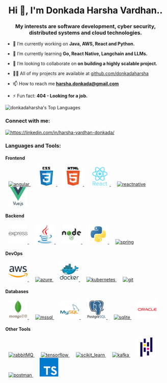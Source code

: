 <h1 align="center">Hi 👋, I'm Donkada Harsha Vardhan..</h1>
<h3 align="center">My interests are software development, cyber security, distributed systems and cloud technologies.</h3>

- 🔭 I’m currently working on **Java, AWS, React and Python.**

- 🌱 I’m currently learning **Go, React Native, Langchain and LLMs.**

- 👯 I’m looking to collaborate on **on building a highly scalable project.**

- 👨‍💻 All of my projects are available at [github.com/donkadaharsha](github.com/donkadaharsha)

- 📫 How to reach me **harsha.donkada@gmail.com**

- ⚡ Fun fact: **404 - Looking for a job.**

![donkadaharsha's Top Languages](https://github-readme-stats.vercel.app/api/top-langs/?username=donkadaharsha&theme=vue-dark&show_icons=true&hide_border=true&layout=compact&card_width=1000)

<h3 align="left">Connect with me:</h3>
<p align="left">
<a href="https://linkedin.com/in/harsha-vardhan-donkada/" target="blank"><img align="center" src="https://raw.githubusercontent.com/rahuldkjain/github-profile-readme-generator/master/src/images/icons/Social/linked-in-alt.svg" alt="https://linkedin.com/in/harsha-vardhan-donkada/" height="30" width="40" /></a>
</p>

<h3 align="left">Languages and Tools:</h3>

<h4>Frontend</h4>
<p align="left">
  <a href="https://angular.io" target="_blank" rel="noreferrer" style="margin: 10px;">
    <img src="https://angular.io/assets/images/logos/angular/angular.svg" alt="angular" width="60" height="60"/>
  </a>
  <a href="https://www.w3schools.com/css/" target="_blank" rel="noreferrer" style="margin: 10px;">
    <img src="https://raw.githubusercontent.com/devicons/devicon/master/icons/css3/css3-original-wordmark.svg" alt="css3" width="60" height="60"/>
  </a>
  <a href="https://www.w3.org/html/" target="_blank" rel="noreferrer" style="margin: 10px;">
    <img src="https://raw.githubusercontent.com/devicons/devicon/master/icons/html5/html5-original-wordmark.svg" alt="html5" width="60" height="60"/>
  </a>
  <a href="https://reactjs.org/" target="_blank" rel="noreferrer" style="margin: 10px;">
    <img src="https://raw.githubusercontent.com/devicons/devicon/master/icons/react/react-original-wordmark.svg" alt="react" width="60" height="60"/>
  </a>
  <a href="https://reactnative.dev/" target="_blank" rel="noreferrer" style="margin: 10px;">
    <img src="https://reactnative.dev/img/header_logo.svg" alt="reactnative" width="60" height="60"/>
  </a>
  <a href="https://vuejs.org/" target="_blank" rel="noreferrer" style="margin: 10px;">
    <img src="https://raw.githubusercontent.com/devicons/devicon/master/icons/vuejs/vuejs-original-wordmark.svg" alt="vuejs" width="60" height="60"/>
  </a>
</p>

<h4>Backend</h4>
<p align="left">
  <a href="https://expressjs.com" target="_blank" rel="noreferrer" style="margin: 10px;">
    <img src="https://raw.githubusercontent.com/devicons/devicon/master/icons/express/express-original-wordmark.svg" alt="express" width="60" height="60"/>
  </a>
  <a href="https://www.java.com" target="_blank" rel="noreferrer" style="margin: 10px;">
    <img src="https://raw.githubusercontent.com/devicons/devicon/master/icons/java/java-original.svg" alt="java" width="60" height="60"/>
  </a>
  <a href="https://nodejs.org" target="_blank" rel="noreferrer" style="margin: 10px;">
    <img src="https://raw.githubusercontent.com/devicons/devicon/master/icons/nodejs/nodejs-original-wordmark.svg" alt="nodejs" width="60" height="60"/>
  </a>
  <a href="https://www.python.org" target="_blank" rel="noreferrer" style="margin: 10px;">
    <img src="https://raw.githubusercontent.com/devicons/devicon/master/icons/python/python-original.svg" alt="python" width="60" height="60"/>
  </a>
  <a href="https://spring.io/" target="_blank" rel="noreferrer" style="margin: 10px;">
    <img src="https://www.vectorlogo.zone/logos/springio/springio-icon.svg" alt="spring" width="60" height="60"/>
  </a>
</p>

<h4>DevOps</h4>
<p align="left">
  <a href="https://aws.amazon.com" target="_blank" rel="noreferrer" style="margin: 10px;">
    <img src="https://raw.githubusercontent.com/devicons/devicon/master/icons/amazonwebservices/amazonwebservices-original-wordmark.svg" alt="aws" width="60" height="60"/>
  </a>
  <a href="https://azure.microsoft.com/en-in/" target="_blank" rel="noreferrer" style="margin: 10px;">
    <img src="https://www.vectorlogo.zone/logos/microsoft_azure/microsoft_azure-icon.svg" alt="azure" width="60" height="60"/>
  </a>
  <a href="https://www.docker.com/" target="_blank" rel="noreferrer" style="margin: 10px;">
    <img src="https://raw.githubusercontent.com/devicons/devicon/master/icons/docker/docker-original-wordmark.svg" alt="docker" width="60" height="60"/>
  </a>
  <a href="https://kubernetes.io" target="_blank" rel="noreferrer" style="margin: 10px;">
    <img src="https://www.vectorlogo.zone/logos/kubernetes/kubernetes-icon.svg" alt="kubernetes" width="60" height="60"/>
  </a>
  <a href="https://git-scm.com/" target="_blank" rel="noreferrer" style="margin: 10px;">
    <img src="https://www.vectorlogo.zone/logos/git-scm/git-scm-icon.svg" alt="git" width="60" height="60"/>
  </a>
</p>

<h4>Databases</h4>
<p align="left">
  <a href="https://www.mongodb.com/" target="_blank" rel="noreferrer" style="margin: 10px;">
    <img src="https://raw.githubusercontent.com/devicons/devicon/master/icons/mongodb/mongodb-original-wordmark.svg" alt="mongodb" width="60" height="60"/>
  </a>
  <a href="https://www.microsoft.com/en-us/sql-server" target="_blank" rel="noreferrer" style="margin: 10px;">
    <img src="https://www.svgrepo.com/show/303229/microsoft-sql-server-logo.svg" alt="mssql" width="60" height="60"/>
  </a>
  <a href="https://www.mysql.com/" target="_blank" rel="noreferrer" style="margin: 10px;">
    <img src="https://raw.githubusercontent.com/devicons/devicon/master/icons/mysql/mysql-original-wordmark.svg" alt="mysql" width="60" height="60"/>
  </a>
  <a href="https://www.postgresql.org" target="_blank" rel="noreferrer" style="margin: 10px;">
    <img src="https://raw.githubusercontent.com/devicons/devicon/master/icons/postgresql/postgresql-original-wordmark.svg" alt="postgresql" width="60" height="60"/>
  </a>
  <a href="https://www.sqlite.org/" target="_blank" rel="noreferrer" style="margin: 10px;">
    <img src="https://www.vectorlogo.zone/logos/sqlite/sqlite-icon.svg" alt="sqlite" width="60" height="60"/>
  </a>
  <a href="https://www.oracle.com/" target="_blank" rel="noreferrer" style="margin: 10px;">
    <img src="https://raw.githubusercontent.com/devicons/devicon/master/icons/oracle/oracle-original.svg" alt="oracle" width="60" height="60"/>
  </a>
</p>

<h4>Other Tools</h4>
<p align="left">
  <a href="https://www.rabbitmq.com" target="_blank" rel="noreferrer" style="margin: 10px;">
    <img src="https://www.vectorlogo.zone/logos/rabbitmq/rabbitmq-icon.svg" alt="rabbitMQ" width="60" height="60"/>
  </a>
  <a href="https://www.tensorflow.org" target="_blank" rel="noreferrer" style="margin: 10px;">
    <img src="https://www.vectorlogo.zone/logos/tensorflow/tensorflow-icon.svg" alt="tensorflow" width="60" height="60"/>
  </a>
  <a href="https://scikit-learn.org/" target="_blank" rel="noreferrer" style="margin: 10px;">
    <img src="https://upload.wikimedia.org/wikipedia/commons/0/05/Scikit_learn_logo_small.svg" alt="scikit_learn" width="100" height="60"/>
  </a>
  <a href="https://kafka.apache.org/" target="_blank" rel="noreferrer" style="margin: 10px;">
    <img src="https://www.vectorlogo.zone/logos/apache_kafka/apache_kafka-icon.svg" alt="kafka" width="60" height="60"/>
  </a>
  <a href="https://pandas.pydata.org/" target="_blank" rel="noreferrer" style="margin: 10px;">
    <img src="https://raw.githubusercontent.com/devicons/devicon/2ae2a900d2f041da66e950e4d48052658d850630/icons/pandas/pandas-original.svg" alt="pandas" width="60" height="60"/>
  </a>
  <a href="https://postman.com" target="_blank" rel="noreferrer" style="margin: 10px;">
    <img src="https://www.vectorlogo.zone/logos/getpostman/getpostman-icon.svg" alt="postman" width="60" height="60"/>
  </a>
  <a href="https://www.typescriptlang.org/" target="_blank" rel="noreferrer" style="margin: 10px;">
    <img src="https://raw.githubusercontent.com/devicons/devicon/master/icons/typescript/typescript-original.svg" alt="typescript" width="60" height="60"/>
  </a>
</p>




